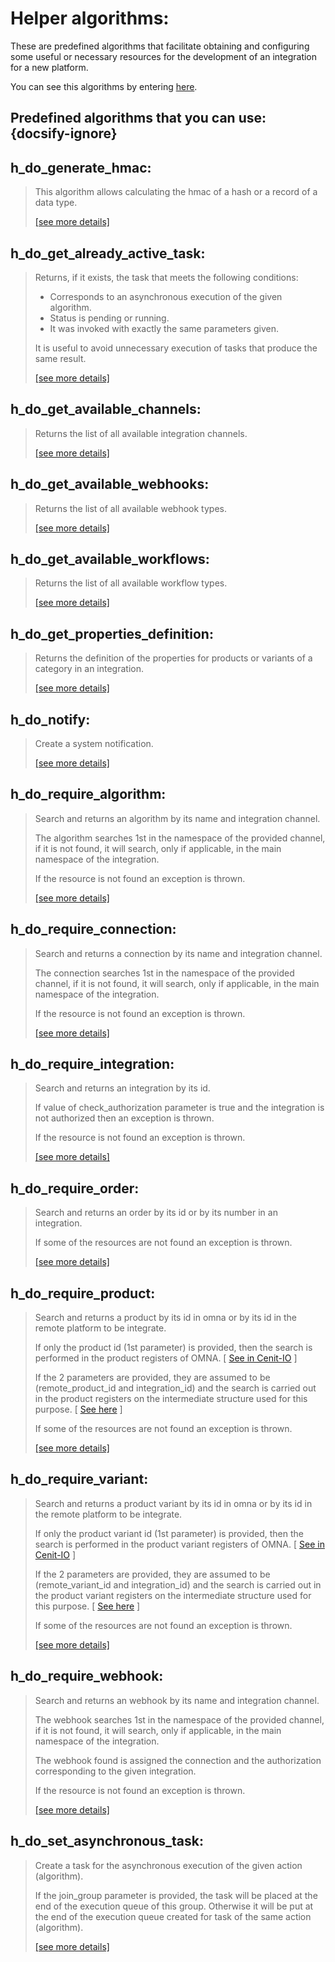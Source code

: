 # Helper algorithms:

These are predefined algorithms that facilitate obtaining and configuring some useful or necessary resources for the
development of an integration for a new platform.

You can see this algorithms by entering [here](https://cenit.io/algorithm?f[name][40703][o]=starts_with&f[name][40703][v]=h_do_&f[namespace][40840][v]=OMNAv2).

## Predefined algorithms that you can use: {docsify-ignore}

## h_do_generate_hmac:

> This algorithm allows calculating the hmac of a hash or a record of a data type.
>
> [[see more details]](h_do_generate_hmac ':class=see-more')

## h_do_get_already_active_task:

> Returns, if it exists, the task that meets the following conditions:
> 
> * Corresponds to an asynchronous execution of the given algorithm.
> * Status is pending or running.
> * It was invoked with exactly the same parameters given.
> 
> It is useful to avoid unnecessary execution of tasks that produce the same result.
>
> [[see more details]](h_do_get_already_active_task ':class=see-more')

## h_do_get_available_channels:

> Returns the list of all available integration channels.
>
> [[see more details]](h_do_get_available_channels ':class=see-more')

## h_do_get_available_webhooks:

> Returns the list of all available webhook types.
>
> [[see more details]](h_do_get_available_webhooks ':class=see-more')

## h_do_get_available_workflows:

> Returns the list of all available workflow types.
>
> [[see more details]](h_do_get_available_workflows ':class=see-more')

## h_do_get_properties_definition:

> Returns the definition of the properties for products or variants of a category in an integration.
>
> [[see more details]](h_do_get_properties_definition ':class=see-more')

## h_do_notify:

> Create a system notification.
>
> [[see more details]](h_do_notify ':class=see-more')

## h_do_require_algorithm:

> Search and returns an algorithm by its name and integration channel.
> 
> The algorithm searches 1st in the namespace of the provided channel, if it is not found, it will search, 
> only if applicable, in the main namespace of the integration.
> 
> If the resource is not found an exception is thrown.
>
> [[see more details]](h_do_require_algorithm ':class=see-more')

## h_do_require_connection:

> Search and returns a connection by its name and integration channel.
> 
> The connection searches 1st in the namespace of the provided channel, if it is not found, it will search, 
> only if applicable, in the main namespace of the integration.
> 
> If the resource is not found an exception is thrown.
>
> [[see more details]](h_do_require_connection ':class=see-more')

## h_do_require_integration:

> Search and returns an integration by its id.
> 
> If value of check_authorization parameter is true and the integration is not authorized then 
> an exception is thrown.
> 
> If the resource is not found an exception is thrown.
>
> [[see more details]](h_do_require_integration ':class=see-more')

## h_do_require_order:

> Search and returns an order by its id or by its number in an integration.
> 
> If some of the resources are not found an exception is thrown.
>
> [[see more details]](h_do_require_order ':class=see-more')

## h_do_require_product:

> Search and returns a product by its id in omna or by its id in the remote platform to be integrate.
> 
> If only the product id (1st parameter) is provided, then the search is performed in the product registers of OMNA.
> [ [See in Cenit-IO](https://cenit.io/json_data_type?f[namespace][24075][v]=OMNAv2&f[name][24160][o]=is&f[name][24160][v]=Product") ]
> 
> If the 2 parameters are provided, they are assumed to be (remote_product_id and integration_id) and the search is 
> carried out in the product registers on the intermediate structure used for this purpose.
> [ [See here](../data-types/Product.md) ]
> 
> If some of the resources are not found an exception is thrown.
>
> [[see more details]](h_do_require_product ':class=see-more')

## h_do_require_variant:

> Search and returns a product variant by its id in omna or by its id in the remote platform to be integrate.
> 
> If only the product variant id (1st parameter) is provided, then the search is performed in the product variant registers of OMNA.
> [ [See in Cenit-IO](https://cenit.io/json_data_type?f[namespace][24075][v]=OMNAv2&f[name][24160][o]=is&f[name][24160][v]=Variant") ]
> 
> If the 2 parameters are provided, they are assumed to be (remote_variant_id and integration_id) and the search is 
> carried out in the product variant registers on the intermediate structure used for this purpose.
> [ [See here](../data-types/Variant.md) ]
> 
> If some of the resources are not found an exception is thrown.
>
> [[see more details]](h_do_require_variant ':class=see-more')

## h_do_require_webhook:

> Search and returns an webhook by its name and integration channel.
> 
> The webhook searches 1st in the namespace of the provided channel, if it is not found, it will search, 
> only if applicable, in the main namespace of the integration.
> 
> The webhook found is assigned the connection and the authorization corresponding to the given integration.
> 
> If the resource is not found an exception is thrown.
>
> [[see more details]](h_do_require_webhook ':class=see-more')

## h_do_set_asynchronous_task:

> Create a task for the asynchronous execution of the given action (algorithm).
> 
> If the join_group parameter is provided, the task will be placed at the end of the execution queue of this group. 
> Otherwise it will be put at the end of the execution queue created for task of the same action (algorithm).
>
> [[see more details]](h_do_set_asynchronous_task ':class=see-more')

